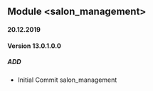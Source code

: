 ## Module <salon_management>

#### 20.12.2019
#### Version 13.0.1.0.0
##### ADD
- Initial Commit salon_management
